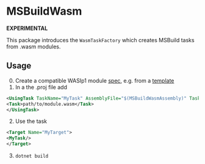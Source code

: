 # MSBuildWasm
**EXPERIMENTAL**

This package introduces the `WasmTaskFactory` which creates MSBuild tasks from .wasm modules.

## Usage
0. Create a compatible WASIp1 module [spec](https://github.com/dotnet/msbuild/blob/main/documentation/specs/proposed/Wasm-tasks.md), e.g. from a [template](https://github.com/JanProvaznik/MSBuildWasm/tree/main/templates/content/RustWasmTaskTemplate/rust_template)
1. In a the .proj file add 
```xml
<UsingTask TaskName="MyTask" AssemblyFile="$(MSBuildWasmAssembly)" TaskFactory="WasmTaskFactory" Condition="$(MSBuildWasmAssembly) != ''">
<Task>path/to/module.wasm</Task>
</UsingTask>
```
2. Use the task
```xml
<Target Name="MyTarget">
<MyTask/>
</Target>
```
3. `dotnet build`
